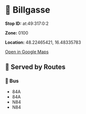 # 🚉 Billgasse


**Stop ID:** at:49:317:0:2

**Zone:** 0100

**Location:** 48.22465421, 16.48335783

[Open in Google Maps](https://www.google.com/maps?q=48.22465421,16.48335783)

## 🚆 Served by Routes

### 🚌 Bus
- 84A
- 84A
- N84
- N84